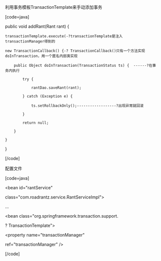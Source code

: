 利用事务模板TransactionTemplate来手动添加事务
[code=java]
public void addRant(Rant rant) {
	transactionTemplate.execute(-?transactionTemplate是注入transactionManager得到的
	new TransactionCallback() {-? TransactionCallback()只有一个方法实现doInTransaction，用一个匿名内部类实现
		public Object doInTransaction(TransactionStatus ts) {  ------?在事务内执行
			try {
				rantDao.saveRant(rant);
			} catch (Exception e) {
				ts.setRollbackOnly();------------------?出现异常就回滚
			}
			return null;
		}
	}
}
[/code]
配置文件
[code=java]
<bean id="rantService"
class="com.roadrantz.service.RantServiceImpl">
…
<property name="transactionTemplate  ">
<bean class="org.springframework.transaction.support.
? TransactionTemplate">
<property name="transactionManager"
ref="transactionManager" />
</bean>
</property>
</bean>
[/code]